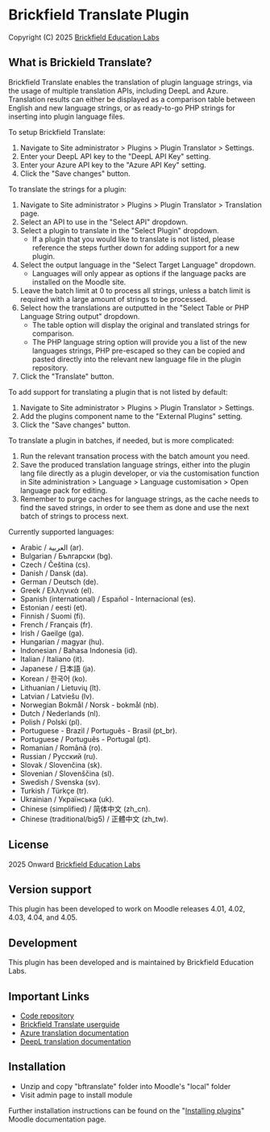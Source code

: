 # Brickfield Translate Plugin #
Copyright (C) 2025 [Brickfield Education Labs](https://www.brickfield.ie)

## What is Brickield Translate?
Brickfield Translate enables the translation of plugin language strings, via the usage of multiple translation APIs, including DeepL and Azure. Translation results can either be displayed as a comparison table between English and new language strings, or as ready-to-go PHP strings for inserting into plugin language files.

To setup Brickfield Translate:
1. Navigate to Site administrator > Plugins > Plugin Translator > Settings.
2. Enter your DeepL API key to the "DeepL API Key" setting.
3. Enter your Azure API key to the "Azure API Key" setting.
4. Click the "Save changes" button.

To translate the strings for a plugin:
1. Navigate to Site administrator > Plugins > Plugin Translator > Translation page.
2. Select an API to use in the "Select API" dropdown.
3. Select a plugin to translate in the "Select Plugin" dropdown.
   * If a plugin that you would like to translate is not listed, please reference the steps further down for adding support for a new plugin.
4. Select the output language in the "Select Target Language" dropdown.
   * Languages will only appear as options if the language packs are installed on the Moodle site.
5. Leave the batch limit at 0 to process all strings, unless a batch limit is required with a large amount of strings to be processed.
6. Select how the translations are outputted in the "Select Table or PHP Language String output" dropdown.
   * The table option will display the original and translated strings for comparison.
   * The PHP language string option will provide you a list of the new languages strings, PHP pre-escaped so they can be copied and pasted directly into the relevant new language file in the plugin repository.
7. Click the "Translate" button.

To add support for translating a plugin that is not listed by default:
1. Navigate to Site administrator > Plugins > Plugin Translator > Settings.
2. Add the plugins component name to the "External Plugins" setting.
3. Click the "Save changes" button.

To translate a plugin in batches, if needed, but is more complicated:
1. Run the relevant transation process with the batch amount you need.
2. Save the produced translation language strings, either into the plugin lang file directly as a plugin developer, or via the customisation function in Site administration > Language > Language customisation > Open language pack for editing.
3. Remember to purge caches for language strings, as the cache needs to find the saved strings, in order to see them as done and use the next batch of strings to process next.

Currently supported languages: 
* Arabic / العربية (ar).
* Bulgarian / Български (bg).
* Czech / Čeština (cs).
* Danish / Dansk (da).
* German / Deutsch (de).
* Greek / Ελληνικά (el).
* Spanish (international) / Español - Internacional (es).
* Estonian / eesti (et).
* Finnish / Suomi (fi).
* French / Français (fr).
* Irish / Gaeilge (ga).
* Hungarian / magyar (hu).
* Indonesian / Bahasa Indonesia (id).
* Italian / Italiano (it).
* Japanese / 日本語 (ja).
* Korean / 한국어 (ko).
* Lithuanian / Lietuvių (lt).
* Latvian / Latviešu (lv).
* Norwegian Bokmål / Norsk - bokmål (nb).
* Dutch / Nederlands (nl).
* Polish / Polski (pl).
* Portuguese - Brazil / Português - Brasil (pt_br).
* Portuguese / Português - Portugal (pt).
* Romanian / Română (ro).
* Russian / Русский (ru).
* Slovak / Slovenčina (sk).
* Slovenian / Slovenščina (sl).
* Swedish / Svenska (sv).
* Turkish / Türkçe (tr).
* Ukrainian / Українська (uk).
* Chinese (simplified) / 简体中文 (zh_cn).
* Chinese (traditional/big5) / 正體中文 (zh_tw).

## License ##
2025 Onward [Brickfield Education Labs](https://www.brickfield.ie)

## Version support #
This plugin has been developed to work on Moodle releases 4.01, 4.02, 4.03, 4.04, and 4.05.

## Development ##
This plugin has been developed and is maintained by Brickfield Education Labs.

## Important Links ##
* [Code repository](https://github.com/brickfield/moodle-local_bftranslate)
* [Brickfield Translate userguide](https://docs.brickfield.ie/local-bftranslate/)
* [Azure translation documentation](https://learn.microsoft.com/en-gb/azure/ai-services/translator/text-translation/reference/v3/reference)
* [DeepL translation documentation](https://developers.deepl.com/docs/api-reference/translate)

## Installation ##
* Unzip and copy "bftranslate" folder into Moodle's "local" folder
* Visit admin page to install module

Further installation instructions can be found on the
"[Installing plugins](http://docs.moodle.org/en/Installing_contributed_modules_or_plugins)" Moodle documentation page.